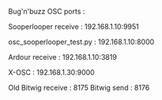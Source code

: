Bug'n'buzz OSC ports :

Sooperlooper receive : 192.168.1.10:9951

osc_sooperlooper_test.py : 192.168.1.10:8000

Ardour receive : 192.168.1.10:3819

X-OSC : 192.168.1.30:9000


Old
Bitwig receive : 8175
Bitwig send : 8176
